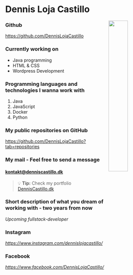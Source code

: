 # Dennis Loja Castillo 

<img align="right" width="35%" src="https://user-images.githubusercontent.com/55577545/215463875-8ab8e72c-05a6-4bf5-b7a0-db57e02231b7.png">


### Github
https://github.com/DennisLojaCastillo

### Currently working on

- Java programming
- HTML & CSS
- Wordpress Development 

### Programming languages and technologies I wanna work with

1. Java
2. JavaScript
3. Docker
4. Python 


### My public repositories on GitHub
https://github.com/DennisLojaCastillo?tab=repositories


### My mail - Feel free to send a message 
#### kontakt@denniscastillo.dk

> :bulb: **Tip:** Check my portfolio [DennisCastillo.dk](https://www.denniscastillo.dk)

### Short description of what you dream of working with - two years from now
*Upcoming fullstack-developer* 

### Instagram

*https://www.instagram.com/dennislojacastillo/*

### Facebook
*https://www.facebook.com/DennisLojaCastillo/*





